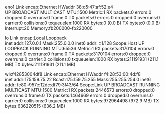 eno1      Link encap:Ethernet  HWaddr 38:d5:47:af:52:e4  
          UP BROADCAST MULTICAST  MTU:1500  Metric:1
          RX packets:0 errors:0 dropped:0 overruns:0 frame:0
          TX packets:0 errors:0 dropped:0 overruns:0 carrier:0
          collisions:0 txqueuelen:1000 
          RX bytes:0 (0.0 B)  TX bytes:0 (0.0 B)
          Interrupt:20 Memory:fb200000-fb220000 

lo        Link encap:Local Loopback  
          inet addr:127.0.0.1  Mask:255.0.0.0
          inet6 addr: ::1/128 Scope:Host
          UP LOOPBACK RUNNING  MTU:65536  Metric:1
          RX packets:3170104 errors:0 dropped:0 overruns:0 frame:0
          TX packets:3170104 errors:0 dropped:0 overruns:0 carrier:0
          collisions:0 txqueuelen:1000 
          RX bytes:211191931 (211.1 MB)  TX bytes:211191931 (211.1 MB)

wlxf42853004df8 Link encap:Ethernet  HWaddr f4:28:53:00:4d:f8  
          inet addr:175.159.75.22  Bcast:175.159.75.255  Mask:255.255.254.0
          inet6 addr: fe80::957e:12dc:df79:3f43/64 Scope:Link
          UP BROADCAST RUNNING MULTICAST  MTU:1500  Metric:1
          RX packets:2446573 errors:0 dropped:0 overruns:0 frame:0
          TX packets:1464669 errors:0 dropped:0 overruns:0 carrier:0
          collisions:0 txqueuelen:1000 
          RX bytes:972964498 (972.9 MB)  TX bytes:636220515 (636.2 MB)

